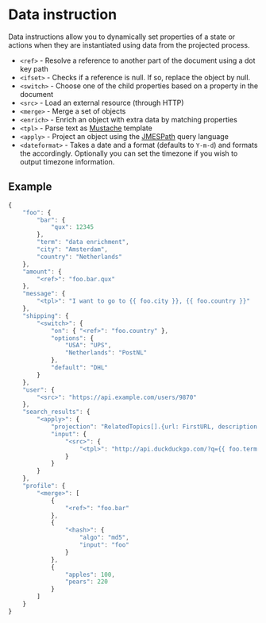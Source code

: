 # Data instruction

Data instructions allow you to dynamically set properties of a state or actions when they are instantiated using data from the projected process.

* `<ref>` - Resolve a reference to another part of the document using a dot key path
* `<ifset>` - Checks if a reference is null. If so, replace the object by null.
* `<switch>` - Choose one of the child properties based on a property in the document
* `<src>` - Load an external resource \(through HTTP\)
* `<merge>` - Merge a set of objects
* `<enrich>` - Enrich an object with extra data by matching properties
* `<tpl>` - Parse text as [Mustache](https://mustache.github.io/) template
* `<apply>` - Project an object using the [JMESPath](http://jmespath.org/) query language
* `<dateformat>` - Takes a date and a format \(defaults to `Y-m-d`\) and formats the accordingly. Optionally you can set the timezone if you wish to output timezone information.

## Example

```javascript
{
    "foo": {
        "bar": {
            "qux": 12345
        },
        "term": "data enrichment",
        "city": "Amsterdam",
        "country": "Netherlands"
    },
    "amount": {
        "<ref>": "foo.bar.qux"
    },
    "message": {
        "<tpl>": "I want to go to {{ foo.city }}, {{ foo.country }}"
    },
    "shipping": {
        "<switch>": {
            "on": { "<ref>": "foo.country" },
            "options": {
                "USA": "UPS",
                "Netherlands": "PostNL"
            },
            "default": "DHL"
        }
    },
    "user": {
        "<src>": "https://api.example.com/users/9870"
    },
    "search_results": {
        "<apply>": {
            "projection": "RelatedTopics[].{url: FirstURL, description: Text}",
            "input": {
                "<src>": {
                    "<tpl>": "http://api.duckduckgo.com/?q={{ foo.term }}&format=json"
                }
            }
        }
    },
    "profile": {
        "<merge>": [
            {
                "<ref>": "foo.bar"
            },
            {
                "<hash>": {
                    "algo": "md5",
                    "input": "foo"
                }
            },
            {
                "apples": 100,
                "pears": 220
            }
        ]
    }
}
```

